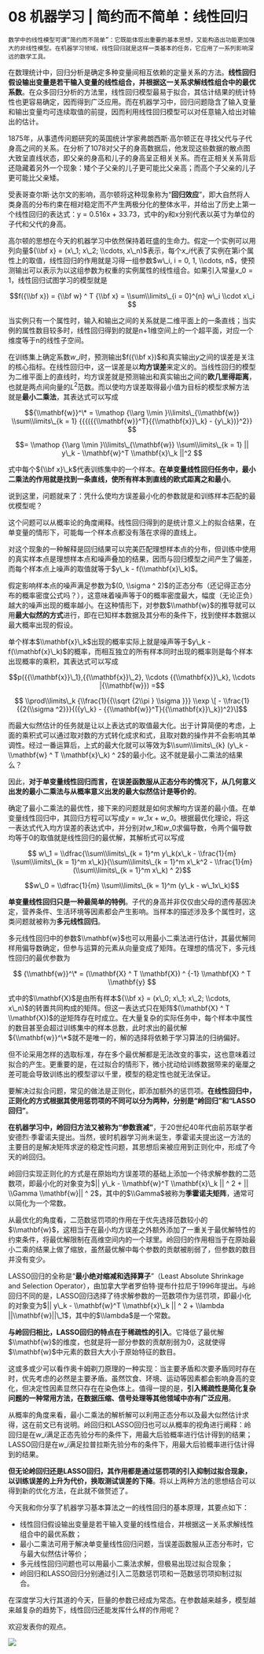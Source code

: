 # 08 机器学习 | 简约而不简单：线性回归

    数学中的线性模型可谓“简约而不简单”：它既能体现出重要的基本思想，又能构造出功能更加强大的非线性模型。在机器学习领域，线性回归就是这样一类基本的任务，它应用了一系列影响深远的数学工具。

在数理统计中，回归分析是确定多种变量间相互依赖的定量关系的方法。**线性回归假设输出变量是若干输入变量的线性组合，并根据这一关系求解线性组合中的最优系数**。在众多回归分析的方法里，线性回归模型最易于拟合，其估计结果的统计特性也更容易确定，因而得到广泛应用。而在机器学习中，回归问题隐含了输入变量和输出变量均可连续取值的前提，因而利用线性回归模型可以对任意输入给出对输出的估计。

1875年，从事遗传问题研究的英国统计学家弗朗西斯·高尔顿正在寻找父代与子代身高之间的关系。在分析了1078对父子的身高数据后，他发现这些数据的散点图大致呈直线状态，即父亲的身高和儿子的身高呈正相关关系。而在正相关关系背后还隐藏着另外一个现象：矮个子父亲的儿子更可能比父亲高；而高个子父亲的儿子更可能比父亲矮。

受表哥查尔斯·达尔文的影响，高尔顿将这种现象称为“**回归效应**”，即大自然将人类身高的分布约束在相对稳定而不产生两极分化的整体水平，并给出了历史上第一个线性回归的表达式：y = 0.516x + 33.73，式中的y和x分别代表以英寸为单位的子代和父代的身高。

高尔顿的思想在今天的机器学习中依然保持着旺盛的生命力。假定一个实例可以用列向量${\\bf x} = (x\_1; x\_2; \\cdots, x\_n)$表示，每个$x\_i$代表了实例在第i个属性上的取值，线性回归的作用就是习得一组参数$w\_i, i = 0, 1, \\cdots, n$，使预测输出可以表示为以这组参数为权重的实例属性的线性组合。如果引入常量$x\_0 = 1$，线性回归试图学习的模型就是

$$f({\\bf x}) = {\\bf w} ^ T {\\bf x} = \\sum\\limits\_{i = 0}^{n} w\_i \\cdot x\_i $$

当实例只有一个属性时，输入和输出之间的关系就是二维平面上的一条直线；当实例的属性数目较多时，线性回归得到的就是n+1维空间上的一个超平面，对应一个维度等于n的线性子空间。

在训练集上确定系数$w\_i$时，预测输出$f({\\bf x})$和真实输出$y$之间的误差是关注的核心指标。在线性回归中，这一误差是以**均方误差**来定义的。当线性回归的模型为二维平面上的直线时，均方误差就是预测输出和真实输出之间的**欧几里得距离**，也就是两点间向量的$L ^ 2$范数。而以使均方误差取得最小值为目标的模型求解方法就是**最小二乘法**，其表达式可以写成

$${\\mathbf{w}}^\* = \\mathop {\\arg \\min }\\limits\_{\\mathbf{w}} \\sum\\limits\_{k = 1} {{{({{\\mathbf{w}}^T}{{\\mathbf{x}}\_k} - {y\_k})}^2}} $$

$$= \\mathop {\\arg \\min }\\limits\_{\\mathbf{w}} \\sum\\limits\_{k = 1} || y\_k - \\mathbf{w}^T \\mathbf{x}\_k ||^2 $$

式中每个${\\bf x}\_k$代表训练集中的一个样本。**在单变量线性回归任务中，最小二乘法的作用就是找到一条直线，使所有样本到直线的欧式距离之和最小**。

说到这里，问题就来了：凭什么使均方误差最小化的参数就是和训练样本匹配的最优模型呢？

这个问题可以从概率论的角度阐释。线性回归得到的是统计意义上的拟合结果，在单变量的情形下，可能每一个样本点都没有落在求得的直线上。

对这个现象的一种解释是回归结果可以完美匹配理想样本点的分布，但训练中使用的真实样本点是理想样本点和噪声叠加的结果，因而与回归模型之间产生了偏差，而每个样本点上噪声的取值就等于$y\_k - f(\\mathbf{x}\_k)$。

假定影响样本点的噪声满足参数为$(0, \\sigma ^ 2)$的正态分布（还记得正态分布的概率密度公式吗？），这意味着噪声等于0的概率密度最大，幅度（无论正负）越大的噪声出现的概率越小。在这种情形下，对参数$\\mathbf{w}$的推导就可以用**最大似然的方式**进行，即在已知样本数据及其分布的条件下，找到使样本数据以最大概率出现的假设。

单个样本$\\mathbf{x}\_k$出现的概率实际上就是噪声等于$y\_k - f(\\mathbf{x}\_k)$的概率，而相互独立的所有样本同时出现的概率则是每个样本出现概率的乘积，其表达式可以写成

$$p({{\\mathbf{x}}\_1},{{\\mathbf{x}}\_2}, \\cdots {{\\mathbf{x}}\_k}, \\cdots |{\\mathbf{w}}) =$$

$$ \\prod\\limits\_k {\\frac{1}{{\\sqrt {2\\pi } \\sigma }}} \\exp \[ - \\frac{1}{{2{\\sigma ^2}}}{({y\_k} - {{\\mathbf{w}}^T}{{\\mathbf{x}}\_k})^2}\]$$

而最大似然估计的任务就是让以上表达式的取值最大化。出于计算简便的考虑，上面的乘积式可以通过取对数的方式转化成求和式，且取对数的操作并不会影响其单调性。经过一番运算后，上式的最大化就可以等效为$\\sum\\limits\_{k} (y\_k - \\mathbf{w} ^ T \\mathbf{x}\_k) ^ 2$的最小化。这不就是最小二乘法的结果么？

因此，**对于单变量线性回归而言，在误差函数服从正态分布的情况下，从几何意义出发的最小二乘法与从概率意义出发的最大似然估计是等价的**。

确定了最小二乘法的最优性，接下来的问题就是如何求解均方误差的最小值。在单变量线性回归中，其回归方程可以写成$y = w\_1x + w\_0$。根据最优化理论，将这一表达式代入均方误差的表达式中，并分别对$w\_1$和$w\_0$求偏导数，令两个偏导数均等于0的取值就是线性回归的最优解，其解析式可以写成

$$ w\_1 = \\dfrac{\\sum\\limits\_{k = 1}^m y\_k(x\_k - \\frac{1}{m} \\sum\\limits\_{k = 1}^m x\_k)}{\\sum\\limits\_{k = 1}^m x\_k^2 - \\frac{1}{m} (\\sum\\limits\_{k = 1}^m x\_k) ^ 2}$$

$$w\_0 = \\dfrac{1}{m} \\sum\\limits\_{k = 1}^m (y\_k - w\_1x\_k)$$

**单变量线性回归只是一种最简单的特例**。子代的身高并非仅仅由父母的遗传基因决定，营养条件、生活环境等因素都会产生影响。当样本的描述涉及多个属性时，这类问题就被称为**多元线性回归**。

多元线性回归中的参数$\\mathbf{w}$也可以用最小二乘法进行估计，其最优解同样用偏导数确定，但参与运算的元素从向量变成了矩阵。在理想的情况下，多元线性回归的最优参数为

$$ {\\mathbf{w}}^\* = (\\mathbf{X} ^ T \\mathbf{X}) ^ {-1} \\mathbf{X} ^ T \\mathbf{y} $$

式中的$\\mathbf{X}$是由所有样本${\\bf x} = (x\_0; x\_1; x\_2; \\cdots, x\_n)$的转置共同构成的矩阵。但这一表达式只在矩阵$(\\mathbf{X} ^ T \\mathbf{X})$的逆矩阵存在时成立。在大量复杂的实际任务中，每个样本中属性的数目甚至会超过训练集中的样本总数，此时求出的最优解${\\mathbf{w}}^\*$就不是唯一的，解的选择将依赖于学习算法的归纳偏好。

但不论采用怎样的选取标准，存在多个最优解都是无法改变的事实，这也意味着过拟合的产生。更重要的是，在过拟合的情形下，微小扰动给训练数据带来的毫厘之差可能会导致训练出的模型谬以千里，模型的稳定性也就无法保证。

要解决过拟合问题，常见的做法是正则化，即添加额外的惩罚项。**在线性回归中，正则化的方式根据其使用惩罚项的不同可以分为两种，分别是“岭回归”和“LASSO回归”**。

**在机器学习中，岭回归方法又被称为“参数衰减”**，于20世纪40年代由前苏联学者安德烈·季霍诺夫提出。当然，彼时机器学习尚未诞生，季霍诺夫提出这一方法的主要目的是解决矩阵求逆的稳定性问题，其思想后来被应用到正则化中，形成了今天的岭回归。

岭回归实现正则化的方式是在原始均方误差项的基础上添加一个待求解参数的二范数项，即最小化的对象变为$|| y\_k - \\mathbf{w}^T \\mathbf{x}\_k || ^ 2 + || \\Gamma \\mathbf{w}|| ^ 2$，其中的$\\Gamma$被称为**季霍诺夫矩阵**，通常可以简化为一个常数。

从最优化的角度看，二范数惩罚项的作用在于优先选择范数较小的$\\mathbf{w}$，这相当于在最小均方误差之外额外添加了一重关于最优解特性的约束条件，将最优解限制在高维空间内的一个球里。岭回归的作用相当于在原始最小二乘的结果上做了缩放，虽然最优解中每个参数的贡献被削弱了，但参数的数目并没有变少。

LASSO回归的全称是“**最小绝对缩减和选择算子**”（Least Absolute Shrinkage and Selection Operator），由加拿大学者罗伯特·提布什拉尼于1996年提出。与岭回归不同的是，LASSO回归选择了待求解参数的一范数项作为惩罚项，即最小化的对象变为$|| y\_k - \\mathbf{w}^T \\mathbf{x}\_k || ^ 2 + \\lambda ||\\mathbf{w}||\_1$，其中的$\\lambda$是一个常数。

**与岭回归相比，LASSO回归的特点在于稀疏性的引入**。它降低了最优解$\\mathbf{w}$的维度，也就是将一部分参数的贡献削弱为0，这就使得$\\mathbf{w}$中元素的数目大大小于原始特征的数目。

这或多或少可以看作奥卡姆剃刀原理的一种实现：当主要矛盾和次要矛盾同时存在时，优先考虑的必然是主要矛盾。虽然饮食、环境、运动等因素都会影响身高的变化，但决定性因素显然只存在在染色体上。值得一提的是，**引入稀疏性是简化复杂问题的一种常用方法，在数据压缩、信号处理等其他领域中亦有广泛应用**。

从概率的角度来看，最小二乘法的解析解可以利用正态分布以及最大似然估计求得，这在前文已有说明。岭回归和LASSO回归也可以从概率的视角进行阐释：岭回归是在$w\_i$满足正态先验分布的条件下，用最大后验概率进行估计得到的结果；LASSO回归是在$w\_i$满足拉普拉斯先验分布的条件下，用最大后验概率进行估计得到的结果。

**但无论岭回归还是LASSO回归，其作用都是通过惩罚项的引入抑制过拟合现象，以训练误差的上升为代价，换取测试误差的下降**。将以上两种方法的思想结合可以得到新的优化方法，在此就不做赘述了。

今天我和你分享了机器学习基本算法之一的线性回归的基本原理，其要点如下：

*   线性回归假设输出变量是若干输入变量的线性组合，并根据这一关系求解线性组合中的最优系数；
*   最小二乘法可用于解决单变量线性回归问题，当误差函数服从正态分布时，它与最大似然估计等价；
*   多元线性回归问题也可以用最小二乘法求解，但极易出现过拟合现象；
*   岭回归和LASSO回归分别通过引入二范数惩罚项和一范数惩罚项抑制过拟合。

在深度学习大行其道的今天，巨量的参数已经成为常态。在参数越来越多，模型越来越复杂的趋势下，线性回归还能发挥什么样的作用呢？

欢迎发表你的观点。

![](https://static001.geekbang.org/resource/image/c2/3d/c213a86d22def0da9a92fe3092605f3d.jpg)
    